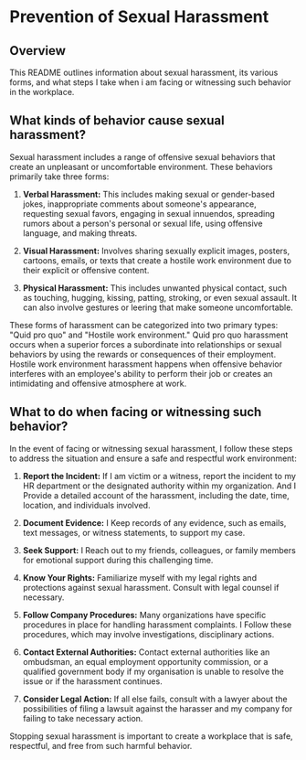 # Prevention of Sexual Harassment

## Overview

This README outlines information about sexual harassment, its various forms, and what steps I take when i am facing or witnessing such behavior in the workplace.

## What kinds of behavior cause sexual harassment?

Sexual harassment includes a range of offensive sexual behaviors that create an unpleasant or uncomfortable environment. These behaviors primarily take three forms:

1. **Verbal Harassment:** This includes making sexual or gender-based jokes, inappropriate comments about someone's appearance, requesting sexual favors, engaging in sexual innuendos, spreading rumors about a person's personal or sexual life, using offensive language, and making threats.

2. **Visual Harassment:** Involves sharing sexually explicit images, posters, cartoons, emails, or texts that create a hostile work environment due to their explicit or offensive content.

3. **Physical Harassment:** This includes unwanted physical contact, such as touching, hugging, kissing, patting, stroking, or even sexual assault. It can also involve gestures or leering that make someone uncomfortable.

These forms of harassment can be categorized into two primary types: "Quid pro quo" and "Hostile work environment." Quid pro quo harassment occurs when a superior forces a subordinate into relationships or sexual behaviors by using the rewards or consequences of their employment. Hostile work environment harassment happens when offensive behavior interferes with an employee's ability to perform their job or creates an intimidating and offensive atmosphere at work.

## What to do when facing or witnessing such behavior?

In the event of facing or witnessing sexual harassment, I follow these steps to address the situation and ensure a safe and respectful work environment:

1. **Report the Incident:** If I am victim or a witness, report the incident to my HR department or the designated authority within my organization. And I Provide a detailed account of the harassment, including the date, time, location, and individuals involved.

2. **Document Evidence:** I Keep records of any evidence, such as emails, text messages, or witness statements, to support my case.

3. **Seek Support:** I Reach out to my friends, colleagues, or family members for emotional support during this challenging time.

4. **Know Your Rights:** Familiarize myself with my legal rights and protections against sexual harassment. Consult with legal counsel if necessary.

5. **Follow Company Procedures:** Many organizations have specific procedures in place for handling harassment complaints. I Follow these procedures, which may involve investigations, disciplinary actions.

6. **Contact External Authorities:** Contact external authorities like an ombudsman, an equal employment opportunity commission, or a qualified government body if my organisation is unable to resolve the issue or if the harassment continues.

7. **Consider Legal Action:** If all else fails, consult with a lawyer about the possibilities of filing a lawsuit against the harasser and my company for failing to take necessary action.

Stopping sexual harassment is important to create a workplace that is safe, respectful, and free from such harmful behavior.

